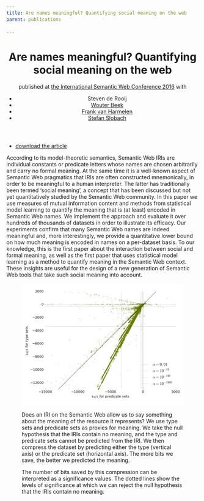 ```yaml
---
title: Are names meaningful? Quantifying social meaning on the web
parent: publications

---
```


<header>
<h1> Are names meaningful? Quantifying social meaning on the web</h1>
<span class="venue">published at <a href="http://iswc2016.semanticweb.org/">the International Semantic Web Conference 2016</a></span>
with 
<ul class="authors">
  <li>Steven de Rooij</li>
  <li><a href="http://wouterbeek.github.io/">Wouter Beek</a></li>
  <li><a href="http://www.cs.vu.nl/~frankh/">Frank van Harmelen</a></li>
  <li><a href="http://www.few.vu.nl/~schlobac/">Stefan Slobach</a></li>
</ul>
</header>

<ul class="links">
	<li><a class="article" href="/files/are-names-meaningful.pdf">download the article</a></li>
</ul>

According to its model-theoretic semantics, Semantic Web
IRIs are individual constants or predicate letters whose names are chosen
arbitrarily and carry no formal meaning. At the same time it is
a well-known aspect of Semantic Web pragmatics that IRIs are often
constructed mnemonically, in order to be meaningful to a human interpreter.
The latter has traditionally been termed ‘social meaning’, a
concept that has been discussed but not yet quantitatively studied by
the Semantic Web community. In this paper we use measures of mutual
information content and methods from statistical model learning to
quantify the meaning that is (at least) encoded in Semantic Web names.
We implement the approach and evaluate it over hundreds of thousands
of datasets in order to illustrate its efficacy. Our experiments confirm
that many Semantic Web names are indeed meaningful and, more interestingly,
we provide a quantitative lower bound on how much meaning is
encoded in names on a per-dataset basis. To our knowledge, this is the
first paper about the interaction between social and formal meaning, as
well as the first paper that uses statistical model learning as a method to
quantify meaning in the Semantic Web context. These insights are useful
for the design of a new generation of Semantic Web tools that take such
social meaning into account.

<figure class="mn-plot">
	<img  src="/files/meaningful-names/plot.png"/>

<figcaption>
<p>Does an IRI on the Semantic Web allow us to say something about the meaning of 
the resource it represents? We use type sets and predicate sets as proxies for 
meaning. We take the null hypothesis that the IRIs contain no meaning, and the 
type and predicate sets cannot be 
predicted from the IRI. We then compress the dataset by predicting either the 
type (vertical axis) or the predicate set (horizontal axis). The more bits we save, the better we predicted the meaning. </p>

<p>The number of bits 
saved by this compression can be interpreted as a significance values. The dotted 
lines show the levels of significance at which we can reject the null hypothesis 
that the IRIs contain no meaning. </p>
</figcaption>
</figure>
